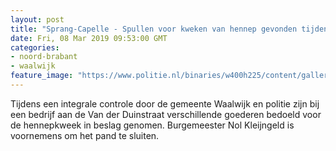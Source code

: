 ```yaml
---
layout: post
title: "Sprang-Capelle - Spullen voor kweken van hennep gevonden tijdens integrale controle"
date: Fri, 08 Mar 2019 09:53:00 GMT
categories: 
- noord-brabant 
- waalwijk 
feature_image: "https://www.politie.nl/binaries/w400h225/content/gallery/politie/nieuws/2019/maart/08-zw/sprangcapellehennep.jpg"
---
```


Tijdens een integrale controle door de gemeente Waalwijk en politie zijn bij een bedrijf aan de Van der Duinstraat verschillende goederen bedoeld voor de hennepkweek in beslag genomen. Burgemeester Nol Kleijngeld is voornemens om het pand te sluiten.

